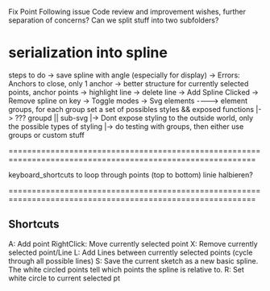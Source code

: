 Fix Point Following issue
Code review and improvement wishes, further separation of concerns? Can we split stuff into two subfolders?

serialization into spline
================================================
steps to do
-> save spline with angle (especially for display)
-> Errors: Anchors to close, only 1 anchor
-> better structure for currently selected points, anchor points
-> highlight line
-> delete line
-> Add Spline Clicked
-> Remove spline on key
-> Toggle modes
-> Svg elements ----> element groups, for each group set a set of possibles styles && exposed functions
|-> <g /> ??? groupd || sub-svg
|-> Dont expose styling to the outside world, only the possible types of styling
|-> do testing with groups, then either use groups or custom stuff

===========================================================================================================

keyboard_shortcuts to loop through points (top to bottom)
linie halbieren?

===========================================================================================================

Shortcuts
---------

A: Add point
RightClick: Move currently selected point
X: Remove currently selected point/Line
L: Add Lines between currently selected points (cycle through all possible lines)
S: Save the current sketch as a new basic spline. The white circled points tell which points the spline is relative to.
R: Set white circle to current selected pt